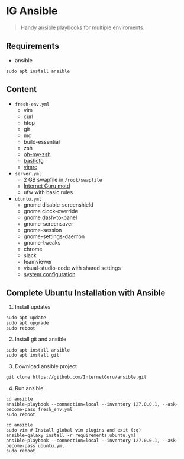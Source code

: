 # IG Ansible

> Handy ansible playbooks for multiple enviroments.

## Requirements

 - ansible
```
sudo apt install ansible
```

## Content

- `fresh-env.yml`
  - vim
  - curl
  - htop
  - git
  - mc
  - build-essential
  - zsh
  - [oh-my-zsh](https://github.com/ohmyzsh/ohmyzsh)
  - [bashcfg](https://bitbucket.org/igwr/bashcfg)
  - [vimrc](https://github.com/petrzpav/vimrc)
- `server.yml`
  - 2 GB swapfile in `/root/swapfile`
  - [Internet Guru motd](https://github.com/InternetGuru/ansible/blob/master/res/20-ig)
  - ufw with basic rules
- `ubuntu.yml`
  - gnome disable-screenshield
  - gnome clock-override
  - gnome dash-to-panel
  - gnome-screensaver
  - gnome-session
  - gnome-settings-daemon
  - gnome-tweaks
  - chrome
  - slack
  - teamviewer
  - visual-studio-code with shared settings
  - [system configuration](https://github.com/jiripavelka/ubuntucfg.git)

## Complete Ubuntu Installation with Ansible

1. Install updates
```
sudo apt update
sudo apt upgrade
sudo reboot
```

2. Install git and ansible
```
sudo apt install ansible
sudo apt install git
```

3. Download ansible project
```
git clone https://github.com/InternetGuru/ansible.git
```

4. Run ansible
```
cd ansible
ansible-playbook --connection=local --inventory 127.0.0.1, --ask-become-pass fresh_env.yml
sudo reboot
```
```
cd ansible
sudo vim # Install global vim plugins and exit (:q)
ansible-galaxy install -r requirements.ubuntu.yml
ansible-playbook --connection=local --inventory 127.0.0.1, --ask-become-pass ubuntu.yml
sudo reboot
```
